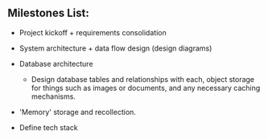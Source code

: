## Milestones List:
- Project kickoff + requirements consolidation
- System architecture + data flow design (design diagrams)
- Database architecture
  - Design database tables and relationships with each, object storage for things such as images or documents, and any necessary caching mechanisms.

- 'Memory' storage and recollection.
- Define tech stack
